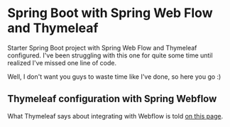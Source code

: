 # Spring Boot with Spring Web Flow and Thymeleaf
Starter Spring Boot project with Spring Web Flow and Thymeleaf configured. I've been struggling with this one for quite some time until realized I've missed one line of code. 

Well, I don't want you guys to waste time like I've done, so here you go :)

## Thymeleaf configuration with Spring Webflow
What Thymeleaf says about integrating with Webflow is told [on this page](https://www.thymeleaf.org/doc/tutorials/2.1/thymeleafspring.html#spring-webflow-integration).
